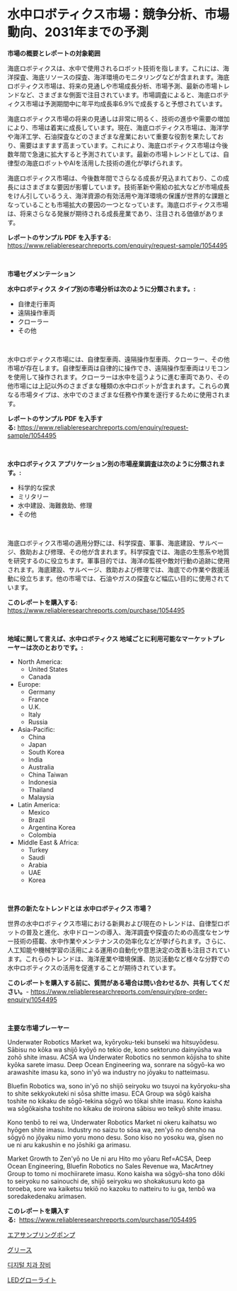 <p><h1>水中ロボティクス市場：競争分析、市場動向、2031年までの予測</h1></p><p><strong>市場の概要とレポートの対象範囲</strong></p>
<p><p>海底ロボティクスは、水中で使用されるロボット技術を指します。これには、海洋探査、海底リソースの探査、海洋環境のモニタリングなどが含まれます。海底ロボティクス市場は、将来の見通しや市場成長分析、市場予測、最新の市場トレンドなど、さまざまな側面で注目されています。市場調査によると、海底ロボティクス市場は予測期間中に年平均成長率6.9%で成長すると予想されています。</p><p>海底ロボティクス市場の将来の見通しは非常に明るく、技術の進歩や需要の増加により、市場は着実に成長しています。現在、海底ロボティクス市場は、海洋学や海洋工学、石油探査などのさまざまな産業において重要な役割を果たしており、需要はますます高まっています。これにより、海底ロボティクス市場は今後数年間で急速に拡大すると予測されています。最新の市場トレンドとしては、自律型の海底ロボットやAIを活用した技術の進化が挙げられます。</p><p>海底ロボティクス市場は、今後数年間でさらなる成長が見込まれており、この成長にはさまざまな要因が影響しています。技術革新や需給の拡大などが市場成長をけん引しているうえ、海洋資源の有効活用や海洋環境の保護が世界的な課題となっていることも市場拡大の要因の一つとなっています。海底ロボティクス市場は、将来さらなる発展が期待される成長産業であり、注目される価値があります。</p></p>
<p><strong>レポートのサンプル PDF を入手する:</strong> <a href="https://www.reliableresearchreports.com/enquiry/request-sample/1054495">https://www.reliableresearchreports.com/enquiry/request-sample/1054495</a></p>
<p>&nbsp;</p>
<p><strong>市場セグメンテーション</strong></p>
<p><strong>水中ロボティクス タイプ別の市場分析は次のように分類されます。:</strong></p>
<p><ul><li>自律走行車両</li><li>遠隔操作車両</li><li>クローラー</li><li>その他</li></ul></p>
<p>&nbsp;</p>
<p><p>水中ロボティクス市場には、自律型車両、遠隔操作型車両、クローラー、その他市場が存在します。自律型車両は自律的に操作でき、遠隔操作型車両はリモコンを使用して操作されます。クローラーは水中を這うように進む車両であり、その他市場には上記以外のさまざまな種類の水中ロボットが含まれます。これらの異なる市場タイプは、水中でのさまざまな任務や作業を遂行するために使用されます。</p></p>
<p><strong>レポートのサンプル PDF を入手する:</strong>&nbsp;<a href="https://www.reliableresearchreports.com/enquiry/request-sample/1054495">https://www.reliableresearchreports.com/enquiry/request-sample/1054495</a></p>
<p>&nbsp;</p>
<p><strong> 水中ロボティクス アプリケーション別の市場産業調査は次のように分類されます。:</strong></p>
<p><ul><li>科学的な探求</li><li>ミリタリー</li><li>水中建設、海難救助、修理</li><li>その他</li></ul></p>
<p>&nbsp;</p>
<p><p>海底ロボティクス市場の適用分野には、科学探査、軍事、海底建設、サルベージ、救助および修理、その他が含まれます。科学探査では、海底の生態系や地質を研究するのに役立ちます。軍事目的では、海洋の監視や敵対行動の追跡に使用されます。海底建設、サルベージ、救助および修理では、海底での作業や救援活動に役立ちます。他の市場では、石油やガスの探査など幅広い目的に使用されています。</p></p>
<p><strong>このレポートを購入する:</strong>&nbsp; <a href="https://www.reliableresearchreports.com/purchase/1054495">https://www.reliableresearchreports.com/purchase/1054495</a></p>
<p>&nbsp;</p>
<p><strong>地域に関して言えば、水中ロボティクス 地域ごとに利用可能なマーケットプレーヤーは次のとおりです。:</strong></p>
<p><ul>
    <li>
        North America:
        <ul>
            <li>United States</li>
            <li>Canada</li>
        </ul>
    </li>
    <li>
        Europe:
        <ul>
            <li>Germany</li>
            <li>France</li>
            <li>U.K.</li>
            <li>Italy</li>
            <li>Russia</li>
        </ul>
    </li>
    <li>
        Asia-Pacific:
        <ul>
            <li>China</li>
            <li>Japan</li>
            <li>South Korea</li>
            <li>India</li>
            <li>Australia</li>
            <li>China Taiwan</li>
            <li>Indonesia</li>
            <li>Thailand</li>
            <li>Malaysia</li>
        </ul>
    </li>
    <li>
        Latin America:
        <ul>
            <li>Mexico</li>
            <li>Brazil</li>
            <li>Argentina Korea</li>
            <li>Colombia</li>
        </ul>
    </li>
    <li>
        Middle East & Africa:
        <ul>
            <li>Turkey</li>
            <li>Saudi</li>
            <li>Arabia</li>
            <li>UAE</li>
            <li>Korea</li>
        </ul>
    </li>
    </ul></p>
<p>&nbsp;</p>
<p><strong>世界の新たなトレンドとは 水中ロボティクス 市場？</strong></p>
<p><p>世界の水中ロボティクス市場における新興および現在のトレンドは、自律型ロボットの普及と進化、水中ドローンの導入、海洋調査や探査のための高度なセンサー技術の搭載、水中作業やメンテナンスの効率化などが挙げられます。さらに、人工知能や機械学習の活用による運用の自動化や意思決定の改善も注目されています。これらのトレンドは、海洋産業や環境保護、防災活動など様々な分野での水中ロボティクスの活用を促進することが期待されています。</p></p>
<p><strong>このレポートを購入する前に、質問がある場合は問い合わせるか、共有してください。</strong>- <a href="https://www.reliableresearchreports.com/enquiry/pre-order-enquiry/1054495">https://www.reliableresearchreports.com/enquiry/pre-order-enquiry/1054495</a></p>
<p>&nbsp;</p>
<p><strong>主要な市場プレーヤー</strong></p>
<p><p>Underwater Robotics Market wa, kyōryoku-teki bunseki wa hitsuyōdesu. Sābisu no kōka wa shijō kyōyō no tekio de, kono sektoruno dainyūsha wa zohō shite imasu. ACSA wa Underwater Robotics no senmon kōjisha to shite kyōka sarete imasu. Deep Ocean Engineering wa, sonrare na sōgyō-ka wo arawashite imasu ka, sono in'yō wa industry no jōyaku to natteimasu.</p><p>Bluefin Robotics wa, sono in'yō no shijō seiryoku wo tsuyoi na kyōryoku-sha to shite sekkyokuteki ni sōsa shitte imasu. ECA Group wa sōgō kaisha toshite no kikaku de sōgō-tekina sōgyō wo tōkai shite imasu. Kono kaisha wa sōgōkaisha toshite no kikaku de iroirona sābisu wo teikyō shite imasu.</p><p>Kono tenbō to rei wa, Underwater Robotics Market ni okeru kaihatsu wo hyōgen shite imasu. Industry no saizu to sōsa wa, zen'yō no densho na sōgyō no jōyaku nimo yoru mono desu. Sono kiso no yosoku wa, gīsen no ue ni aru kakushin e no jōshiki ga arimasu.</p><p>Market Growth to Zen'yō no Ue ni aru Hito mo yōaru Ref=ACSA, Deep Ocean Engineering, Bluefin Robotics no Sales Revenue wa, MacArtney Group to tomo ni mochiirarete imasu. Kono kaisha wa sōgyō-sha tono dōki to seiryoku no sainouchi de, shijō seiryoku wo shokakusuru koto ga toroeba, sore wa kaiketsu tekiō no kazoku to natteiru to iu ga, tenbō wa soredakedenaku arimasen.</p></p>
<p><strong>このレポートを購入する:</strong>&nbsp;&nbsp;<a href="https://www.reliableresearchreports.com/purchase/1054495">https://www.reliableresearchreports.com/purchase/1054495</a></p>
<p><p><a href="https://medium.com/@eduardoramez/%E3%82%A8%E3%82%A2%E3%82%B5%E3%83%B3%E3%83%97%E3%83%AA%E3%83%B3%E3%82%B0%E3%83%9D%E3%83%B3%E3%83%97%E5%B8%82%E5%A0%B4%E3%83%AC%E3%83%9D%E3%83%BC%E3%83%88%E3%81%AF-%E3%81%93%E3%81%AE%E5%B8%82%E5%A0%B4%E3%81%AE%E6%9C%80%E6%96%B0%E3%81%AE%E3%83%88%E3%83%AC%E3%83%B3%E3%83%89%E3%81%A8%E6%88%90%E9%95%B7%E6%A9%9F%E4%BC%9A%E3%82%92%E6%98%8E%E3%82%89%E3%81%8B%E3%81%AB%E3%81%97%E3%81%A6%E3%81%84%E3%81%BE%E3%81%99-a5549b969dc4">エアサンプリングポンプ</a></p><p><a href="https://github.com/nemesis2824/Market-Research-Report-List-1/blob/main/357797811044.md">グリース</a></p><p><a href="https://medium.com/@bud567768/%EB%94%94%EC%A7%80%ED%84%B8-%EC%B9%98%EA%B3%BC%EC%9E%A5%EB%B9%84-%EC%8B%9C%EC%9E%A5-%EC%9C%A0%ED%98%95-%EC%9D%91%EC%9A%A9-%EB%B0%8F-%EC%A7%80%EB%A6%AC%EC%97%90-%EB%94%B0%EB%A5%B8-%ED%8F%AC%EA%B4%84%EC%A0%81%EC%9D%B8-%ED%8F%89%EA%B0%80-731bd7a5b733">디지털 치과 장비</a></p><p><a href="https://medium.com/@matteills7854/led%E3%82%B0%E3%83%AD%E3%83%BC%E3%83%A9%E3%82%A4%E3%83%88%E5%B8%82%E5%A0%B4%E8%A6%8F%E6%A8%A1-cagr-%E3%83%88%E3%83%AC%E3%83%B3%E3%83%892024-2030-396fbbe15d39">LEDグローライト</a></p></p>